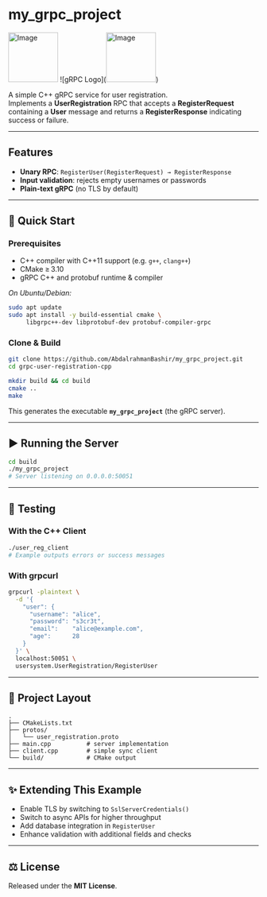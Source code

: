 # my_grpc_project  
<img width="100" height="100" alt="Image" src="https://github.com/user-attachments/assets/ed18ec9d-7824-401c-a567-9a676de841ee" />
![gRPC Logo](<img width="100" height="100" alt="Image" src="https://github.com/user-attachments/assets/ed18ec9d-7824-401c-a567-9a676de841ee" />)  

A simple C++ gRPC service for user registration.  
Implements a **UserRegistration** RPC that accepts a **RegisterRequest** containing a **User** message and returns a **RegisterResponse** indicating success or failure.

---

## Features

- **Unary RPC**: `RegisterUser(RegisterRequest) → RegisterResponse`  
- **Input validation**: rejects empty usernames or passwords  
- **Plain‑text gRPC** (no TLS by default)  

---

## 🚀 Quick Start

### Prerequisites

- C++ compiler with C++11 support (e.g. `g++`, `clang++`)  
- CMake ≥ 3.10  
- gRPC C++ and protobuf runtime & compiler  

_On Ubuntu/Debian:_
```bash
sudo apt update
sudo apt install -y build-essential cmake \
     libgrpc++-dev libprotobuf-dev protobuf-compiler-grpc
```

### Clone & Build

```bash
git clone https://github.com/AbdalrahmanBashir/my_grpc_project.git
cd grpc-user-registration-cpp

mkdir build && cd build
cmake ..
make
```

This generates the executable **`my_grpc_project`** (the gRPC server).

---

## ▶️ Running the Server

```bash
cd build
./my_grpc_project
# Server listening on 0.0.0.0:50051
```

---

## 📝 Testing

### With the C++ Client

```bash
./user_reg_client
# Example outputs errors or success messages
```

### With grpcurl

```bash
grpcurl -plaintext \
  -d '{
    "user": {
      "username": "alice",
      "password": "s3cr3t",
      "email":    "alice@example.com",
      "age":      28
    }
  }' \
  localhost:50051 \
  usersystem.UserRegistration/RegisterUser
```

---

## 🔧 Project Layout

```
.
├── CMakeLists.txt
├── protos/
│   └── user_registration.proto
├── main.cpp          # server implementation
├── client.cpp        # simple sync client
└── build/            # CMake output
```

---

## ✨ Extending This Example

- Enable TLS by switching to `SslServerCredentials()`  
- Switch to async APIs for higher throughput  
- Add database integration in `RegisterUser`  
- Enhance validation with additional fields and checks  

---

## ⚖️ License

Released under the **MIT License**.  
